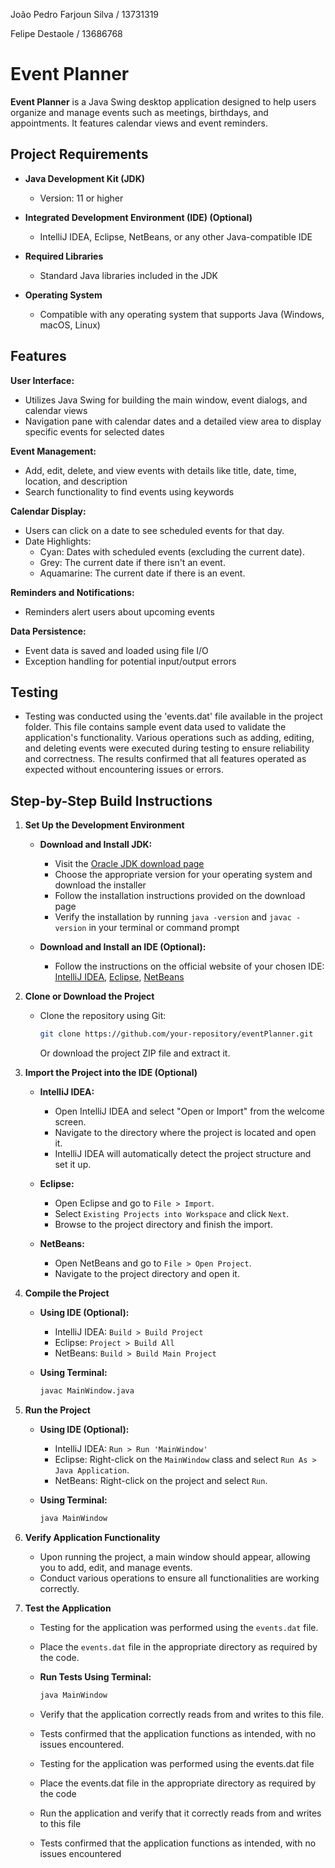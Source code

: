 João Pedro Farjoun Silva / 13731319

Felipe Destaole / 13686768

# Event Planner

**Event Planner** is a Java Swing desktop application designed to help users organize and manage events such as meetings, birthdays, and appointments. It features calendar views and event reminders.

## Project Requirements

- **Java Development Kit (JDK)**
  - Version: 11 or higher

- **Integrated Development Environment (IDE) (Optional)**
  - IntelliJ IDEA, Eclipse, NetBeans, or any other Java-compatible IDE

- **Required Libraries**
  - Standard Java libraries included in the JDK

- **Operating System**
  - Compatible with any operating system that supports Java (Windows, macOS, Linux)

## Features

**User Interface:**
- Utilizes Java Swing for building the main window, event dialogs, and calendar views
- Navigation pane with calendar dates and a detailed view area to display specific events for selected dates

**Event Management:**
- Add, edit, delete, and view events with details like title, date, time, location, and description
- Search functionality to find events using keywords

**Calendar Display:**
- Users can click on a date to see scheduled events for that day.
- Date Highlights:
  - Cyan: Dates with scheduled events (excluding the current date).
  - Grey: The current date if there isn't an event.
  - Aquamarine: The current date if there is an event.


**Reminders and Notifications:**
- Reminders alert users about upcoming events

**Data Persistence:**
- Event data is saved and loaded using file I/O
- Exception handling for potential input/output errors

## Testing

- Testing was conducted using the 'events.dat' file available in the project folder. This file contains sample event data used to validate the application's functionality. Various operations such as adding, editing, and deleting events were executed during testing to ensure reliability and correctness. The results confirmed that all features operated as expected without encountering issues or errors.


## Step-by-Step Build Instructions

1. **Set Up the Development Environment**
   - **Download and Install JDK:**
     - Visit the [Oracle JDK download page](https://www.oracle.com/java/technologies/javase-jdk11-downloads.html)
     - Choose the appropriate version for your operating system and download the installer
     - Follow the installation instructions provided on the download page
     - Verify the installation by running `java -version` and `javac -version` in your terminal or command prompt

   - **Download and Install an IDE (Optional):**
     - Follow the instructions on the official website of your chosen IDE: [IntelliJ IDEA](https://www.jetbrains.com/idea/), [Eclipse](https://www.eclipse.org/), [NetBeans](https://netbeans.apache.org/)

2. **Clone or Download the Project**
   - Clone the repository using Git:
     ```sh
     git clone https://github.com/your-repository/eventPlanner.git
     ```
     Or download the project ZIP file and extract it.

3. **Import the Project into the IDE (Optional)**
   - **IntelliJ IDEA:**
     - Open IntelliJ IDEA and select "Open or Import" from the welcome screen.
     - Navigate to the directory where the project is located and open it.
     - IntelliJ IDEA will automatically detect the project structure and set it up.

   - **Eclipse:**
     - Open Eclipse and go to `File > Import`.
     - Select `Existing Projects into Workspace` and click `Next`.
     - Browse to the project directory and finish the import.

   - **NetBeans:**
     - Open NetBeans and go to `File > Open Project`.
     - Navigate to the project directory and open it.

4. **Compile the Project**

   - **Using IDE (Optional):**
     - IntelliJ IDEA: `Build > Build Project`
     - Eclipse: `Project > Build All`
     - NetBeans: `Build > Build Main Project`

   - **Using Terminal:**
     ```sh
     javac MainWindow.java
     ```

5. **Run the Project**

   - **Using IDE (Optional):**
     - IntelliJ IDEA: `Run > Run 'MainWindow'`
     - Eclipse: Right-click on the `MainWindow` class and select `Run As > Java Application`.
     - NetBeans: Right-click on the project and select `Run`.

   - **Using Terminal:**
     ```sh
     java MainWindow
     ```

6. **Verify Application Functionality**
   - Upon running the project, a main window should appear, allowing you to add, edit, and manage events.
   - Conduct various operations to ensure all functionalities are working correctly.

7. **Test the Application**

   - Testing for the application was performed using the `events.dat` file.
   - Place the `events.dat` file in the appropriate directory as required by the code.
   - **Run Tests Using Terminal:**
     ```sh
     java MainWindow
     ```
   - Verify that the application correctly reads from and writes to this file.
   - Tests confirmed that the application functions as intended, with no issues encountered.

   - Testing for the application was performed using the events.dat file
   - Place the events.dat file in the appropriate directory as required by the code
   - Run the application and verify that it correctly reads from and writes to this file
   - Tests confirmed that the application functions as intended, with no issues encountered
